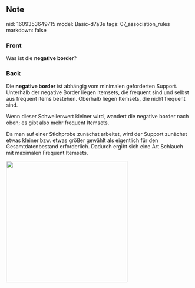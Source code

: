 ## Note
nid: 1609353649715
model: Basic-d7a3e
tags: 07_association_rules
markdown: false

### Front
<p>Was ist die <b>negative border</b>?</p>

### Back
<p>Die <b>negative border</b> ist abhängig vom minimalen
geforderten Support. Unterhalb der negative Border liegen Itemsets,
die frequent sind und selbst aus frequent items bestehen. Oberhalb
liegen Itemsets, die nicht frequent sind.
<p><span>Wenn dieser Schwellenwert kleiner wird, wandert die
negative border nach oben; es gibt also mehr frequent
Itemsets.</span>
<p>Da man auf einer Stichprobe zunächst arbeitet, wird der Support
zunächst etwas kleiner bzw. etwas größer gewählt als eigentlich für
den Gesamtdatenbestand erforderlich. Dadurch ergibt sich eine Art
Schlauch mit maximalen Frequent Itemsets.
<p><img src="121AujAwRTwJx2xUtbMK.png" style="width: 329px;">
